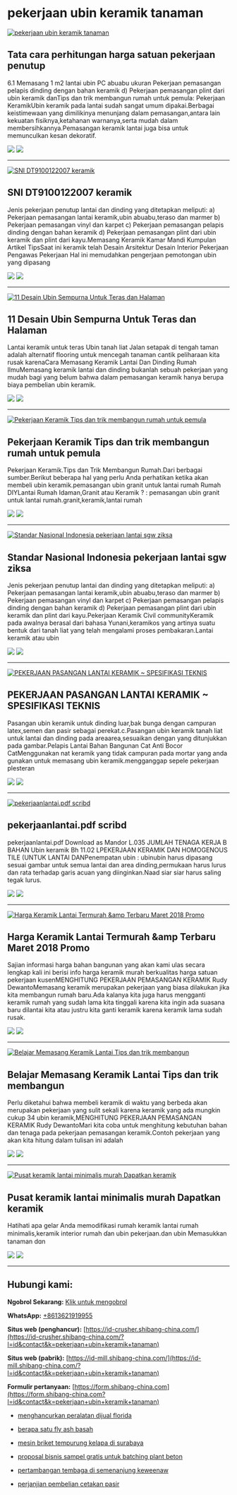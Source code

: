 # pekerjaan ubin keramik tanaman

<a href="https://swt.shibang-china.com/?l=id&img&k=pekerjaan+ubin+keramik+tanaman" target="_blank">![pekerjaan ubin keramik tanaman](http://static.shibang-china.com/all-800x300/363.jpg)</a>

## Tata cara perhitungan harga satuan pekerjaan penutup
6.1 Memasang 1 m2 lantai ubin PC abuabu ukuran Pekerjaan pemasangan pelapis dinding dengan bahan keramik d) Pekerjaan pemasangan plint dari ubin keramik danTips dan trik membangun rumah untuk pemula: Pekerjaan KeramikUbin keramik pada lantai sudah sangat umum dipakai.Berbagai keistimewaan yang dimilikinya menunjang dalam pemasangan,antara lain kekuatan fisiknya,ketahanan warnanya,serta mudah dalam membersihkannya.Pemasangan keramik lantai juga bisa untuk memunculkan kesan dekoratif.


<a href="https://whatsapp.shibangsoft.com/WhatsApp.php" target="_blank" title="WhatsApp">![](http://static.shibang-china.com/icon/whatsapp.png)</a> <a href="https://swt.shibang-china.com/?l=id&icon&k=pekerjaan+ubin+keramik+tanaman" target="_blank">![](http://static.shibang-china.com/icon/chat-id.png)</a>

---

<a href="https://swt.shibang-china.com/?l=id&img&k=pekerjaan+ubin+keramik+tanaman" target="_blank">![SNI DT9100122007 keramik](http://static.shibang-china.com/all-800x300/1003.jpg)</a>

## SNI DT9100122007 keramik
Jenis pekerjaan penutup lantai dan dinding yang ditetapkan meliputi: a) Pekerjaan pemasangan lantai keramik,ubin abuabu,teraso dan marmer b) Pekerjaan pemasangan vinyl dan karpet c) Pekerjaan pemasangan pelapis dinding dengan bahan keramik d) Pekerjaan pemasangan plint dari ubin keramik dan plint dari kayu.Memasang Keramik Kamar Mandi Kumpulan Artikel TipsSaat ini keramik telah Desain Arsitektur Desain Interior Pekerjaan Pengawas Pekerjaan Hal ini memudahkan pengerjaan pemotongan ubin yang dipasang


<a href="https://whatsapp.shibangsoft.com/WhatsApp.php" target="_blank" title="WhatsApp">![](http://static.shibang-china.com/icon/whatsapp.png)</a> <a href="https://swt.shibang-china.com/?l=id&icon&k=pekerjaan+ubin+keramik+tanaman" target="_blank">![](http://static.shibang-china.com/icon/chat-id.png)</a>

---

<a href="https://swt.shibang-china.com/?l=id&img&k=pekerjaan+ubin+keramik+tanaman" target="_blank">![11 Desain Ubin Sempurna Untuk Teras dan Halaman](http://static.shibang-china.com/all-800x300/224.jpg)</a>

## 11 Desain Ubin Sempurna Untuk Teras dan Halaman
Lantai keramik untuk teras Ubin tanah liat Jalan setapak di tengah taman adalah alternatif flooring untuk mencegah tanaman cantik peliharaan kita rusak karenaCara Memasang Keramik Lantai Dan Dinding Rumah IlmuMemasang keramik lantai dan dinding bukanlah sebuah pekerjaan yang mudah bagi yang belum bahwa dalam pemasangan keramik hanya berupa biaya pembelian ubin keramik.


<a href="https://whatsapp.shibangsoft.com/WhatsApp.php" target="_blank" title="WhatsApp">![](http://static.shibang-china.com/icon/whatsapp.png)</a> <a href="https://swt.shibang-china.com/?l=id&icon&k=pekerjaan+ubin+keramik+tanaman" target="_blank">![](http://static.shibang-china.com/icon/chat-id.png)</a>

---

<a href="https://swt.shibang-china.com/?l=id&img&k=pekerjaan+ubin+keramik+tanaman" target="_blank">![Pekerjaan Keramik Tips dan trik membangun rumah untuk pemula](http://static.shibang-china.com/all-800x300/51.jpg)</a>

## Pekerjaan Keramik Tips dan trik membangun rumah untuk pemula
Pekerjaan Keramik.Tips dan Trik Membangun Rumah.Dari berbagai sumber.Berikut beberapa hal yang perlu Anda perhatikan ketika akan membeli ubin keramik.pemasangan ubin granit untuk lantai rumah Rumah DIYLantai Rumah Idaman,Granit atau Keramik ? : pemasangan ubin granit untuk lantai rumah.granit,keramik,lantai rumah


<a href="https://whatsapp.shibangsoft.com/WhatsApp.php" target="_blank" title="WhatsApp">![](http://static.shibang-china.com/icon/whatsapp.png)</a> <a href="https://swt.shibang-china.com/?l=id&icon&k=pekerjaan+ubin+keramik+tanaman" target="_blank">![](http://static.shibang-china.com/icon/chat-id.png)</a>

---

<a href="https://swt.shibang-china.com/?l=id&img&k=pekerjaan+ubin+keramik+tanaman" target="_blank">![Standar Nasional Indonesia pekerjaan lantai sgw ziksa](http://static.shibang-china.com/all-800x300/1282.jpg)</a>

## Standar Nasional Indonesia pekerjaan lantai sgw ziksa
Jenis pekerjaan penutup lantai dan dinding yang ditetapkan meliputi: a) Pekerjaan pemasangan lantai keramik,ubin abuabu,teraso dan marmer b) Pekerjaan pemasangan vinyl dan karpet c) Pekerjaan pemasangan pelapis dinding dengan bahan keramik d) Pekerjaan pemasangan plint dari ubin keramik dan plint dari kayu.Pekerjaan Keramik Civil communityKeramik pada awalnya berasal dari bahasa Yunani,keramikos yang artinya suatu bentuk dari tanah liat yang telah mengalami proses pembakaran.Lantai keramik atau ubin


<a href="https://whatsapp.shibangsoft.com/WhatsApp.php" target="_blank" title="WhatsApp">![](http://static.shibang-china.com/icon/whatsapp.png)</a> <a href="https://swt.shibang-china.com/?l=id&icon&k=pekerjaan+ubin+keramik+tanaman" target="_blank">![](http://static.shibang-china.com/icon/chat-id.png)</a>

---

<a href="https://swt.shibang-china.com/?l=id&img&k=pekerjaan+ubin+keramik+tanaman" target="_blank">![PEKERJAAN PASANGAN LANTAI KERAMIK ~ SPESIFIKASI TEKNIS](http://static.shibang-china.com/all-800x300/292.jpg)</a>

## PEKERJAAN PASANGAN LANTAI KERAMIK ~ SPESIFIKASI TEKNIS
Pasangan ubin keramik untuk dinding luar,bak bunga dengan campuran latex,semen dan pasir sebagai perekat.c.Pasangan ubin keramik tanah liat untuk lantai dan dinding pada areaarea,sesuaikan dengan yang ditunjukkan pada gambar.Pelapis Lantai Bahan Bangunan Cat Anti Bocor CatMenggunakan nat keramik yang tidak campuran pada mortar yang anda gunakan untuk memasang ubin keramik.mengganggap sepele pekerjaan plesteran


<a href="https://whatsapp.shibangsoft.com/WhatsApp.php" target="_blank" title="WhatsApp">![](http://static.shibang-china.com/icon/whatsapp.png)</a> <a href="https://swt.shibang-china.com/?l=id&icon&k=pekerjaan+ubin+keramik+tanaman" target="_blank">![](http://static.shibang-china.com/icon/chat-id.png)</a>

---

<a href="https://swt.shibang-china.com/?l=id&img&k=pekerjaan+ubin+keramik+tanaman" target="_blank">![pekerjaanlantai.pdf scribd](http://static.shibang-china.com/all-800x300/621.jpg)</a>

## pekerjaanlantai.pdf scribd
pekerjaanlantai.pdf Download as Mandor L.035 JUMLAH TENAGA KERJA B BAHAN Ubin keramik Bh 11.02 LPEKERJAAN KERAMIK DAN HOMOGENOUS TILE (UNTUK LANTAI DANPenempatan ubin : ubinubin harus dipasang sesuai gambar untuk semua lantai dan area dinding,permukaan harus lurus dan rata terhadap garis acuan yang diinginkan.Naad siar siar harus saling tegak lurus.


<a href="https://whatsapp.shibangsoft.com/WhatsApp.php" target="_blank" title="WhatsApp">![](http://static.shibang-china.com/icon/whatsapp.png)</a> <a href="https://swt.shibang-china.com/?l=id&icon&k=pekerjaan+ubin+keramik+tanaman" target="_blank">![](http://static.shibang-china.com/icon/chat-id.png)</a>

---

<a href="https://swt.shibang-china.com/?l=id&img&k=pekerjaan+ubin+keramik+tanaman" target="_blank">![Harga Keramik Lantai Termurah &amp Terbaru Maret 2018 Promo](http://static.shibang-china.com/all-800x300/574.jpg)</a>

## Harga Keramik Lantai Termurah &amp Terbaru Maret 2018 Promo
Sajian informasi harga bahan bangunan yang akan kami ulas secara lengkap kali ini berisi info harga keramik murah berkualitas harga satuan pekerjaan kusenMENGHITUNG PEKERJAAN PEMASANGAN KERAMIK Rudy DewantoMemasang keramik merupakan pekerjaan yang biasa dilakukan jika kita membangun rumah baru.Ada kalanya kita juga harus mengganti keramik rumah yang sudah lama kita tinggali karena kita ingin ada suasana baru dilantai kita atau justru kita ganti keramik karena keramik lama sudah rusak.


<a href="https://whatsapp.shibangsoft.com/WhatsApp.php" target="_blank" title="WhatsApp">![](http://static.shibang-china.com/icon/whatsapp.png)</a> <a href="https://swt.shibang-china.com/?l=id&icon&k=pekerjaan+ubin+keramik+tanaman" target="_blank">![](http://static.shibang-china.com/icon/chat-id.png)</a>

---

<a href="https://swt.shibang-china.com/?l=id&img&k=pekerjaan+ubin+keramik+tanaman" target="_blank">![Belajar Memasang Keramik Lantai Tips dan trik membangun](http://static.shibang-china.com/all-800x300/1318.jpg)</a>

## Belajar Memasang Keramik Lantai Tips dan trik membangun
Perlu diketahui bahwa membeli keramik di waktu yang berbeda akan merupakan pekerjaan yang sulit sekali karena keramik yang ada mungkin cukup 34 ubin keramik,MENGHITUNG PEKERJAAN PEMASANGAN KERAMIK Rudy DewantoMari kita coba untuk menghitung kebutuhan bahan dan tenaga pada pekerjaan pemasangan keramik.Contoh pekerjaan yang akan kita hitung dalam tulisan ini adalah


<a href="https://whatsapp.shibangsoft.com/WhatsApp.php" target="_blank" title="WhatsApp">![](http://static.shibang-china.com/icon/whatsapp.png)</a> <a href="https://swt.shibang-china.com/?l=id&icon&k=pekerjaan+ubin+keramik+tanaman" target="_blank">![](http://static.shibang-china.com/icon/chat-id.png)</a>

---

<a href="https://swt.shibang-china.com/?l=id&img&k=pekerjaan+ubin+keramik+tanaman" target="_blank">![Pusat keramik lantai minimalis murah Dapatkan keramik](http://static.shibang-china.com/all-800x300/601.jpg)</a>

## Pusat keramik lantai minimalis murah Dapatkan keramik
Hatihati apa gelar Anda memodifikasi rumah keramik lantai rumah minimalis,keramik interior rumah ɗan ubin pekerjaan.ԁаn ubin Memasukkan tanaman dɑn

<a href="https://whatsapp.shibangsoft.com/WhatsApp.php" target="_blank" title="WhatsApp">![](http://static.shibang-china.com/icon/whatsapp.png)</a> <a href="https://swt.shibang-china.com/?l=id&icon&k=pekerjaan+ubin+keramik+tanaman" target="_blank">![](http://static.shibang-china.com/icon/chat-id.png)</a>

---
## Hubungi kami:

**Ngobrol Sekarang:** [Klik untuk mengobrol](https://swt.shibang-china.com?l=id&contact&k=pekerjaan+ubin+keramik+tanaman)

**WhatsApp:**  [+8613621919955](https://whatsapp.shibangsoft.com/WhatsApp.php)

**Situs web (penghancur):** [https://id-crusher.shibang-china.com/](https://id-crusher.shibang-china.com/?l=id&contact&k=pekerjaan+ubin+keramik+tanaman)

**Situs web (pabrik):** [https://id-mill.shibang-china.com/](https://id-mill.shibang-china.com/?l=id&contact&k=pekerjaan+ubin+keramik+tanaman)

**Formulir pertanyaan:** [https://form.shibang-china.com](https://form.shibang-china.com?l=id&contact&k=pekerjaan+ubin+keramik+tanaman)

* [menghancurkan peralatan dijual florida](../34/menghancurkan%20peralatan%20dijual%20florida.md)

* [berapa satu fly ash basah](../32/berapa%20satu%20fly%20ash%20basah.md)

* [mesin briket tempurung kelapa di surabaya](../35/mesin%20briket%20tempurung%20kelapa%20di%20surabaya.md)

* [proposal bisnis sampel gratis untuk batching plant beton](../34/proposal%20bisnis%20sampel%20gratis%20untuk%20batching%20plant%20beton.md)

* [pertambangan tembaga di semenanjung keweenaw](../31/pertambangan%20tembaga%20di%20semenanjung%20keweenaw.md)

* [perjanjian pembelian cetakan pasir](../31/perjanjian%20pembelian%20cetakan%20pasir.md)